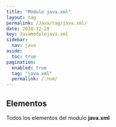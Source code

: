 ```yaml
---
title: "Módulo java.xml"
layout: tag
permalink: /Java/tag/java.xml/
date: 2020-12-29
key: Javamodulojava.xml
sidebar: 
  nav: java
aside: 
  toc: true
pagination: 
  enabled: true
  tag: "java.xml"
  permalink: /:num/
---
```


<h2>Elementos</h2>
Todos los elementos del modulo <strong>java.xml</strong>

